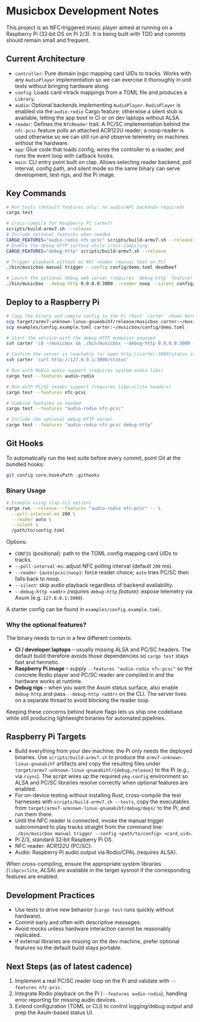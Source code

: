 # Musicbox Development Notes

This project is an NFC‑triggered music player aimed at running on a Raspberry Pi (32‑bit OS on Pi 2/3). It is being built with TDD and commits should remain small and frequent.

## Current Architecture

- `controller`: Pure domain logic mapping card UIDs to tracks. Works with any `AudioPlayer` implementation so we can exercise it thoroughly in unit tests without bringing hardware along.
- `config`: Loads card→track mappings from a TOML file and produces a `Library`.
- `audio`: Optional backends implementing `AudioPlayer`. `RodioPlayer` is enabled via the `audio-rodio` Cargo feature; otherwise a silent stub is available, letting the app boot in CI or on dev laptops without ALSA.
- `reader`: Defines the `NfcReader` trait. A PC/SC implementation behind the `nfc-pcsc` feature polls an attached ACR122U reader; a noop reader is used otherwise so we can still run and observe telemetry on machines without the hardware.
- `app`: Glue code that loads config, wires the controller to a reader, and runs the event loop with callback hooks.
- `main`: CLI entry point built on clap. Allows selecting reader backend, poll interval, config path, and silent mode so the same binary can serve development, test rigs, and the Pi image.

## Key Commands

```bash
# Run tests (default features only; no audio/NFC backends required)
cargo test

# Cross-compile for Raspberry Pi (armv7)
scripts/build-armv7.sh --release
# Include optional features when needed
CARGO_FEATURES="audio-rodio nfc-pcsc" scripts/build-armv7.sh --release
# Enable the debug HTTP surface while cross-compiling
CARGO_FEATURES="debug-http" scripts/build-armv7.sh --release

# Trigger playback without an NFC reader (manual test on Pi)
./bin/musicbox manual trigger --config config/demo.toml deadbeef

# Launch the optional debug web server (requires `debug-http` feature)
./bin/musicbox --debug-http 0.0.0.0:3000 --reader noop --silent config/demo.toml
```

## Deploy to a Raspberry Pi

```bash
# Copy the binary and sample config to the Pi (host `carter` shown here)
scp target/armv7-unknown-linux-gnueabihf/release/musicbox carter:~/musicbox/bin/musicbox
scp examples/config.example.toml carter:~/musicbox/config/demo.toml

# Start the service with the debug HTTP endpoint exposed
ssh carter 'cd ~/musicbox && ./bin/musicbox --debug-http 0.0.0.0:3000 --reader noop --silent ./config/demo.toml'

# Confirm the server is reachable (or open http://carter:3000/status in a browser)
ssh carter 'curl http://127.0.0.1:3000/status'
```

```bash
# Run with Rodio audio support (requires system audio libs)
cargo test --features audio-rodio

# Run with PC/SC reader support (requires libpcsclite headers)
cargo test --features nfc-pcsc

# Combine features as needed
cargo test --features "audio-rodio nfc-pcsc"

# Include the optional debug HTTP server
cargo test --features "audio-rodio nfc-pcsc debug-http"
```

## Git Hooks

To automatically run the test suite before every commit, point Git at the bundled hooks:

```bash
git config core.hooksPath .githooks
```

### Binary Usage

```bash
# Example using clap CLI options
cargo run --release --features "audio-rodio nfc-pcsc" -- \
  --poll-interval-ms 200 \
  --reader auto \
  --silent \
  /path/to/config.toml
```

Options:

- `CONFIG` (positional): path to the TOML config mapping card UIDs to tracks.
- `--poll-interval-ms`: adjust NFC polling interval (default `200` ms).
- `--reader {auto|pcsc|noop}`: force reader choice; `auto` tries PC/SC then falls back to noop.
- `--silent`: skip audio playback regardless of backend availability.
- `--debug-http <addr>` *(requires `debug-http` feature)*: expose telemetry via Axum (e.g. `127.0.0.1:3000`).

A starter config can be found in `examples/config.example.toml`.

### Why the optional features?

The binary needs to run in a few different contexts:

- **CI / developer laptops** – usually missing ALSA and PC/SC headers. The default build therefore avoids those dependencies so `cargo test` stays fast and hermetic.
- **Raspberry Pi image** – supply `--features "audio-rodio nfc-pcsc"` so the concrete Rodio player and PC/SC reader are compiled in and the hardware works at runtime.
- **Debug rigs** – when you want the Axum status surface, also enable `debug-http` and pass `--debug-http <addr>` on the CLI. The server lives on a separate thread to avoid blocking the reader loop.

Keeping these concerns behind feature flags lets us ship one codebase while still producing lightweight binaries for automated pipelines.

## Raspberry Pi Targets

- Build everything from your dev machine; the Pi only needs the deployed binaries. Use
  `scripts/build-armv7.sh` to produce the `armv7-unknown-linux-gnueabihf` artifacts and copy the
  resulting files under `target/armv7-unknown-linux-gnueabihf/{debug,release}` to the Pi (e.g.,
  via `rsync`). The script wires up the required `pkg-config` environment so ALSA and PC/SC
  libraries resolve correctly when optional features are enabled.
- For on-device testing without installing Rust, cross-compile the test harnesses with
  `scripts/build-armv7.sh --tests`, copy the executables from
  `target/armv7-unknown-linux-gnueabihf/debug/deps/` to the Pi, and run them there.
- Until the NFC reader is connected, invoke the manual trigger subcommand to play tracks straight
  from the command line: `./bin/musicbox manual trigger --config <path/to/config> <card_uid>`.
- Pi 2/3, standard 32‑bit Raspberry Pi OS.
- NFC reader: ACR122U (PC/SC).
- Audio: Raspberry Pi audio output via Rodio/CPAL (requires ALSA).

When cross-compiling, ensure the appropriate system libraries (`libpcsclite`, ALSA) are available in the target sysroot if the corresponding features are enabled.

## Development Practices

- Use tests to drive new behavior (`cargo test` runs quickly without hardware).
- Commit early and often with descriptive messages.
- Avoid mocks unless hardware interaction cannot be reasonably replicated.
- If external libraries are missing on the dev machine, prefer optional features so the default build stays portable.

## Next Steps (as of latest cadence)

1. Implement a real PC/SC reader loop on the Pi and validate with `--features nfc-pcsc`.
2. Integrate Rodio playback on the Pi (`--features audio-rodio`), handling error reporting for missing audio devices.
3. Extend configuration (TOML or CLI) to control logging/debug output and prep the Axum-based status UI.

